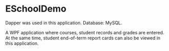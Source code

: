 # ESchoolDemo

Dapper was used in this application.
Database: MySQL.

A WPF application where courses, student records and grades are entered. At the same time, student end-of-term report cards can also be viewed in this application.
